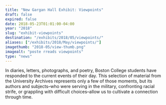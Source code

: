 ```yaml
---
title: "New Gargan Hall Exhibit: Viewpoints"
draft: false
expired: false
date: 2018-05-23T01:01:00-04:00
year: "2018"
slug: "exhibit-viewpoints"
destination: "/exhibits/2018/05/viewpoints/"
aliases: ["/exhibits/2018/May/viewpoints/"]
imagethumb: "2018-05/view-thumb.png"
imagealt: "poste rreads viewpoints"
type: "news"
---
```


In diaries, letters, photographs, and poetry, Boston College students have responded to the current events of their day. This selection of material from the University Archives represents only a few of those moments, but its authors and subjects–who were serving in the military, confronting racial strife, or grappling with difficult choices–allow us to cultivate a connection through time.

